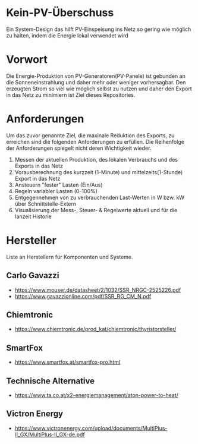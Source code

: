 # Kein-PV-Überschuss
Ein System-Design das hilft PV-Einspeisung ins Netz so gering wie möglich zu halten, indem die Energie lokal verwendet wird

# Vorwort
Die Energie-Produktion von PV-Generatoren(PV-Panele) ist gebunden an die Sonneneinstrahlung und daher mehr oder weniger vorhersagbar. Den erzeugten Strom so viel wie möglich selbst zu nutzen und daher den Export in das Netz zu minimiern ist Ziel dieses Repositories.

# Anforderungen
Um das zuvor genannte Ziel, die maxinale Reduktion des Exports, zu erreichen sind die folgenden Anforderungen zu erfüllen. Die Reihenfolge der Anforderungen spiegelt nicht deren Wichtigkeit wieder.

1. Messen der aktuellen Produktion, des lokalen Verbrauchs und des Exports in das Netz
2. Vorausberechnung des kurzzeit (1-Minute) und mittelzeits(1-Stunde) Export in das Netz
3. Ansteuern "fester" Lasten (Ein/Aus)
4. Regeln variabler Lasten (0-100%)
5. Entgegennehmen von zu verbrauchenden Last-Werten in W bzw. kW über Schnittstelle-Extern
6. Visualisierung der Mess-, Steuer- & Regelwerte aktuell und für die lanzeit Historie

# Hersteller
Liste an Herstellern für Komponenten und Systeme.

## Carlo Gavazzi
* https://www.mouser.de/datasheet/2/1032/SSR_NRGC-2525226.pdf
* https://www.gavazzionline.com/pdf/SSR_RG_CM_N.pdf

## Chiemtronic
* https://www.chiemtronic.de/prod_kat/chiemtronic/thyristorsteller/

## SmartFox
* https://www.smartfox.at/smartfox-pro.html

## Technische Alternative
* https://www.ta.co.at/x2-energiemanagement/aton-power-to-heat/

## Victron Energy
* https://www.victronenergy.com/upload/documents/MultiPlus-II_GX/MultiPlus-II_GX-de.pdf
